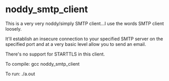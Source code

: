 # noddy_smtp_client

This is a very very noddy/simply SMTP client...I use the words SMTP client loosely. 

It'll establish an insecure connection to your specified SMTP server on the specified port and at a very basic level allow you to send an email.

There's no support for STARTTLS in this client.

To compile:
  gcc noddy_smtp_client

To run:
  ./a.out <smtp server> <port>

